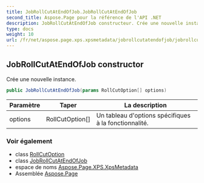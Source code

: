 ```yaml
---
title: JobRollCutAtEndOfJob.JobRollCutAtEndOfJob
second_title: Aspose.Page pour la référence de l'API .NET
description: JobRollCutAtEndOfJob constructeur. Crée une nouvelle instance.
type: docs
weight: 10
url: /fr/net/aspose.page.xps.xpsmetadata/jobrollcutatendofjob/jobrollcutatendofjob/
---
```

## JobRollCutAtEndOfJob constructor

Crée une nouvelle instance.

```csharp
public JobRollCutAtEndOfJob(params RollCutOption[] options)
```

| Paramètre | Taper | La description |
| --- | --- | --- |
| options | RollCutOption[] | Un tableau d'options spécifiques à la fonctionnalité. |

### Voir également

* class [RollCutOption](../../rollcut.rollcutoption/)
* class [JobRollCutAtEndOfJob](../)
* espace de noms [Aspose.Page.XPS.XpsMetadata](../../jobrollcutatendofjob/)
* Assemblée [Aspose.Page](../../../)


